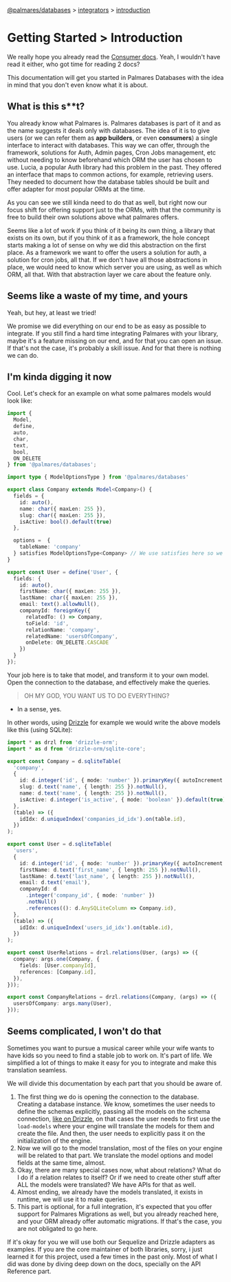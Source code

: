 [@palmares/databases](https://github.com/palmaresHQ/palmares/blob/model-fields-new-api/packages/databases/docs/introduction.md) >
[integrators](https://github.com/palmaresHQ/palmares/blob/model-fields-new-api/packages/databases/docs/integrators/summary.md) >
[introduction](https://github.com/palmaresHQ/palmares/blob/model-fields-new-api/packages/databases/docs/integrators/getting-started/introduction.md)

# Getting Started > Introduction

We really hope you already read the [Consumer docs](https://github.com/palmaresHQ/palmares/blob/model-fields-new-api/packages/databases/docs/consumers/summary.md). Yeah, I wouldn't have read it either, who got time for reading 2 docs?

This documentation will get you started in Palmares Databases with the idea in mind that you don't even know what it is about.

## What is this s\*\*t?

You already know what Palmares is. Palmares databases is part of it and as the name suggests it deals only with databases. The idea of it is to give users (or we can refer them as **app builders**, or even **consumers**) a single interface to interact with databases. This way we can offer, through the framework, solutions for Auth, Admin pages, Cron Jobs management, etc without needing to know beforehand which ORM the user has chosen to use. Lucia, a popular Auth library had this problem in the past. They offered an interface that maps to common actions, for example, retrieving users. They needed to document how the database tables should be built and offer adapter for most popular ORMs at the time.

As you can see we still kinda need to do that as well, but right now our focus shift for offering support just to the ORMs, with that the community is free to build their own solutions above what palmares offers.

Seems like a lot of work if you think of it being its own thing, a library that exists on its own, but if you think of it as a framework, the hole concept starts making a lot of sense on why we did this abstraction on the first place. As a framework we want to offer the users a solution for auth, a solution for cron jobs, all that. If we don't have all those abstractions in place, we would need to know which server you are using, as well as which ORM, all that. With that abstraction layer we care about the feature only.

## Seems like a waste of my time, and yours

Yeah, but hey, at least we tried!

We promise we did everything on our end to be as easy as possible to integrate. If you still find a hard time integrating Palmares with your library, maybe it's a feature missing on our end, and for that you can open an issue. If that's not the case, it's probably a skill issue. And for that there is nothing we can do.

## I'm kinda digging it now

Cool. Let's check for an example on what some palmares models would look like:

```ts
import {
  Model,
  define,
  auto,
  char,
  text,
  bool,
  ON_DELETE
} from '@palmares/databases';

import type { ModelOptionsType } from '@palmares/databases'

export class Company extends Model<Company>() {
  fields = {
    id: auto(),
    name: char({ maxLen: 255 }),
    slug: char({ maxLen: 255 }),
    isActive: bool().default(true)
  },

  options =  {
    tableName: 'company'
  } satisfies ModelOptionsType<Company> // We use satisfies here so we can still infer and you don't lose intellisense.
}

export const User = define('User', {
  fields: {
    id: auto(),
    firstName: char({ maxLen: 255 }),
    lastName: char({ maxLen: 255 }),
    email: text().allowNull(),
    companyId: foreignKey({
      relatedTo: () => Company,
      toField: 'id',
      relationName: 'company',
      relatedName: 'usersOfCompany',
      onDelete: ON_DELETE.CASCADE
    })
  }
});
```

Your job here is to take that model, and transform it to your own model. Open the connection to the database, and effectively make the queries.

> OH MY GOD, YOU WANT US TO DO EVERYTHING?

- In a sense, yes.

In other words, using [Drizzle](https://orm.drizzle.team) for example we would write the above models like this (using SQLite):

```ts
import * as drzl from 'drizzle-orm';
import * as d from 'drizzle-orm/sqlite-core';

export const Company = d.sqliteTable(
  'company',
  {
    id: d.integer('id', { mode: 'number' }).primaryKey({ autoIncrement: true }).unique(),
    slug: d.text('name', { length: 255 }).notNull(),
    name: d.text('name', { length: 255 }).notNull(),
    isActive: d.integer('is_active', { mode: 'boolean' }).default(true).notNull(),
  },
  (table) => ({
    idIdx: d.uniqueIndex('companies_id_idx').on(table.id),
  })
);

export const User = d.sqliteTable(
  'users',
  {
    id: d.integer('id', { mode: 'number' }).primaryKey({ autoIncrement: true }).unique(),
    firstName: d.text('first_name', { length: 255 }).notNull(),
    lastName: d.text('last_name', { length: 255 }).notNull(),
    email: d.text('email'),
    companyId: d
      .integer('company_id', { mode: 'number' })
      .notNull()
      .references((): d.AnySQLiteColumn => Company.id),
  },
  (table) => ({
    idIdx: d.uniqueIndex('users_id_idx').on(table.id),
  })
);

export const UserRelations = drzl.relations(User, (args) => ({
  company: args.one(Company, {
    fields: [User.companyId],
    references: [Company.id],
  }),
}));

export const CompanyRelations = drzl.relations(Company, (args) => ({
  usersOfCompany: args.many(User),
}));
```

## Seems complicated, I won't do that

Sometimes you want to pursue a musical career while your wife wants to have kids so you need to find a stable job to work on. It's part of life. We simplified a lot of things to make it easy for you to integrate and make this translation seamless.

We will divide this documentation by each part that you should be aware of.

1. The first thing we do is opening the connection to the database. Creating a database instance. We know, sometimes the user needs to define the schemas explicitly, passing all the models on the schema connection, [like on Drizzle](https://orm.drizzle.team/docs/get-started/sqlite-existing#step-3---setup-drizzle-config-file), on that cases the user needs to first use the `load-models` where your engine will translate the models for them and create the file. And then, the user needs to explicitly pass it on the initialization of the engine.
2. Now we will go to the model translation, most of the files on your engine will be related to that part. We translate the model options and model fields at the same time, almost.
3. Okay, there are many special cases now, what about relations? What do I do if a relation relates to itself? Or if we need to create other stuff after ALL the models were translated? We have APIs for that as well.
4. Almost ending, we already have the models translated, it exists in runtime, we will use it to make queries.
5. This part is optional, for a full integration, it's expected that you offer support for Palmares Migrations as well, but you already reached here, and your ORM already offer automatic migrations. If that's the case, you are not obligated to go here.

If it's okay for you we will use both our Sequelize and Drizzle adapters as examples. If you are the core maintainer of both libraries, sorry, i just learned it for this project, used a few times in the past only. Most of what I did was done by diving deep down on the docs, specially on the API Reference part.
